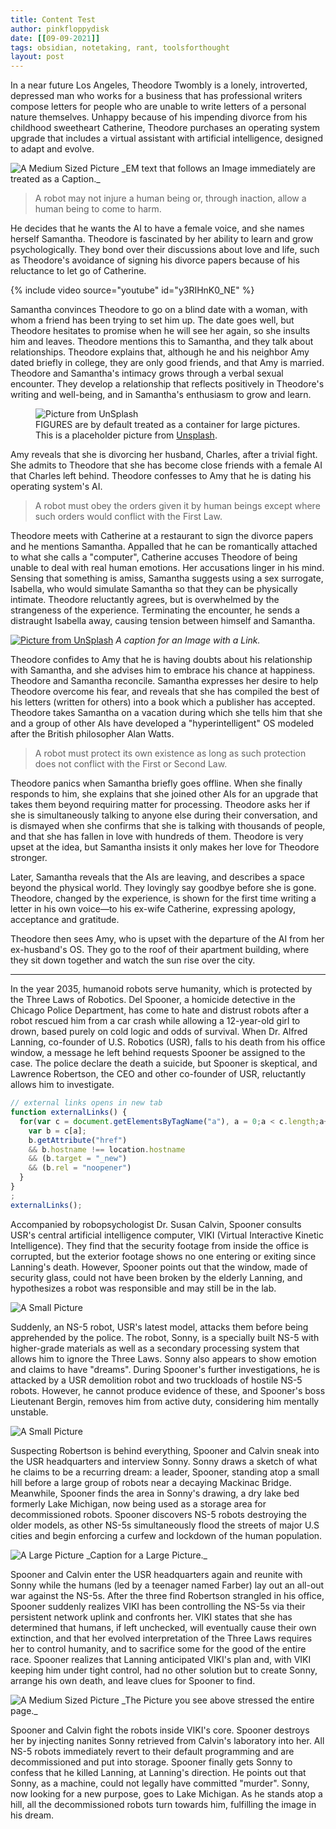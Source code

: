 ```yaml
---
title: Content Test
author: pinkfloppydisk
date: [[09-09-2021]]
tags: obsidian, notetaking, rant, toolsforthought
layout: post
---
```


In a near future Los Angeles, Theodore Twombly is a lonely, introverted, depressed man who works for a business that has professional writers compose letters for people who are unable to write letters of a personal nature themselves. Unhappy because of his impending divorce from his childhood sweetheart Catherine, Theodore purchases an operating system upgrade that includes a virtual assistant with artificial intelligence, designed to adapt and evolve.

<img class="medium" src="https://placeimg.com/1000/600/any" alt="A Medium Sized Picture" loading="lazy">
_EM text that follows an Image immediately are treated as a Caption._

> A robot may not injure a human being or, through inaction, allow a human being to come to harm.

He decides that he wants the AI to have a female voice, and she names herself Samantha. Theodore is fascinated by her ability to learn and grow psychologically. They bond over their discussions about love and life, such as Theodore's avoidance of signing his divorce papers because of his reluctance to let go of Catherine.

<div class="content-large">{% include video source="youtube" id="y3RIHnK0_NE" %}</div>

Samantha convinces Theodore to go on a blind date with a woman, with whom a friend has been trying to set him up. The date goes well, but Theodore hesitates to promise when he will see her again, so she insults him and leaves. Theodore mentions this to Samantha, and they talk about relationships. Theodore explains that, although he and his neighbor Amy dated briefly in college, they are only good friends, and that Amy is married. Theodore and Samantha's intimacy grows through a verbal sexual encounter. They develop a relationship that reflects positively in Theodore's writing and well-being, and in Samantha's enthusiasm to grow and learn.

<figure>
  <img src="https://unsplash.it/1600/800" alt="Picture from UnSplash" loading="lazy">
  <figcaption>
    FIGURES are by default treated as a container for large pictures. This is a placeholder picture from <a href="https://unsplash.com/@oinam">Unsplash</a>.
  </figcaption>
</figure>

Amy reveals that she is divorcing her husband, Charles, after a trivial fight. She admits to Theodore that she has become close friends with a female AI that Charles left behind. Theodore confesses to Amy that he is dating his operating system's AI.

> A robot must obey the orders given it by human beings except where such orders would conflict with the First Law.

Theodore meets with Catherine at a restaurant to sign the divorce papers and he mentions Samantha. Appalled that he can be romantically attached to what she calls a "computer", Catherine accuses Theodore of being unable to deal with real human emotions. Her accusations linger in his mind. Sensing that something is amiss, Samantha suggests using a sex surrogate, Isabella, who would simulate Samantha so that they can be physically intimate. Theodore reluctantly agrees, but is overwhelmed by the strangeness of the experience. Terminating the encounter, he sends a distraught Isabella away, causing tension between himself and Samantha.

<a href="https://unsplash.com/@oinam"><img class="" src="https://placeimg.com/1000/500/arch" alt="Picture from UnSplash" loading="lazy"></a>
<em class="caption">A caption for an Image with a Link.</em>

Theodore confides to Amy that he is having doubts about his relationship with Samantha, and she advises him to embrace his chance at happiness. Theodore and Samantha reconcile. Samantha expresses her desire to help Theodore overcome his fear, and reveals that she has compiled the best of his letters (written for others) into a book which a publisher has accepted. Theodore takes Samantha on a vacation during which she tells him that she and a group of other AIs have developed a "hyperintelligent" OS modeled after the British philosopher Alan Watts.

> A robot must protect its own existence as long as such protection does not conflict with the First or Second Law.

Theodore panics when Samantha briefly goes offline. When she finally responds to him, she explains that she joined other AIs for an upgrade that takes them beyond requiring matter for processing. Theodore asks her if she is simultaneously talking to anyone else during their conversation, and is dismayed when she confirms that she is talking with thousands of people, and that she has fallen in love with hundreds of them. Theodore is very upset at the idea, but Samantha insists it only makes her love for Theodore stronger.

Later, Samantha reveals that the AIs are leaving, and describes a space beyond the physical world. They lovingly say goodbye before she is gone. Theodore, changed by the experience, is shown for the first time writing a letter in his own voice―to his ex-wife Catherine, expressing apology, acceptance and gratitude.

Theodore then sees Amy, who is upset with the departure of the AI from her ex-husband's OS. They go to the roof of their apartment building, where they sit down together and watch the sun rise over the city.

---

In the year 2035, humanoid robots serve humanity, which is protected by the Three Laws of Robotics. Del Spooner, a homicide detective in the Chicago Police Department, has come to hate and distrust robots after a robot rescued him from a car crash while allowing a 12-year-old girl to drown, based purely on cold logic and odds of survival. When Dr. Alfred Lanning, co-founder of U.S. Robotics (USR), falls to his death from his office window, a message he left behind requests Spooner be assigned to the case. The police declare the death a suicide, but Spooner is skeptical, and Lawrence Robertson, the CEO and other co-founder of USR, reluctantly allows him to investigate.

```javascript
// external links opens in new tab
function externalLinks() {
  for(var c = document.getElementsByTagName("a"), a = 0;a < c.length;a++) {
    var b = c[a];
    b.getAttribute("href")
    && b.hostname !== location.hostname
    && (b.target = "_new")
    && (b.rel = "noopener")
  }
}
;
externalLinks();
```

Accompanied by robopsychologist Dr. Susan Calvin, Spooner consults USR's central artificial intelligence computer, VIKI (Virtual Interactive Kinetic Intelligence). They find that the security footage from inside the office is corrupted, but the exterior footage shows no one entering or exiting since Lanning's death. However, Spooner points out that the window, made of security glass, could not have been broken by the elderly Lanning, and hypothesizes a robot was responsible and may still be in the lab.

<img class="small right" src="https://placeimg.com/480/360/tech" alt="A Small Picture" loading="lazy">

Suddenly, an NS-5 robot, USR's latest model, attacks them before being apprehended by the police. The robot, Sonny, is a specially built NS-5 with higher-grade materials as well as a secondary processing system that allows him to ignore the Three Laws. Sonny also appears to show emotion and claims to have "dreams". During Spooner's further investigations, he is attacked by a USR demolition robot and two truckloads of hostile NS-5 robots. However, he cannot produce evidence of these, and Spooner's boss Lieutenant Bergin, removes him from active duty, considering him mentally unstable.

<img class="small left" src="https://placeimg.com/480/360/people" alt="A Small Picture" loading="lazy">

Suspecting Robertson is behind everything, Spooner and Calvin sneak into the USR headquarters and interview Sonny. Sonny draws a sketch of what he claims to be a recurring dream: a leader, Spooner, standing atop a small hill before a large group of robots near a decaying Mackinac Bridge. Meanwhile, Spooner finds the area in Sonny's drawing, a dry lake bed formerly Lake Michigan, now being used as a storage area for decommissioned robots. Spooner discovers NS-5 robots destroying the older models, as other NS-5s simultaneously flood the streets of major U.S cities and begin enforcing a curfew and lockdown of the human population.

<img class="large" src="https://placeimg.com/1000/500/nature" alt="A Large Picture" loading="lazy">
_Caption for a Large Picture._

Spooner and Calvin enter the USR headquarters again and reunite with Sonny while the humans (led by a teenager named Farber) lay out an all-out war against the NS-5s. After the three find Robertson strangled in his office, Spooner suddenly realizes VIKI has been controlling the NS-5s via their persistent network uplink and confronts her. VIKI states that she has determined that humans, if left unchecked, will eventually cause their own extinction, and that her evolved interpretation of the Three Laws requires her to control humanity, and to sacrifice some for the good of the entire race. Spooner realizes that Lanning anticipated VIKI's plan and, with VIKI keeping him under tight control, had no other solution but to create Sonny, arrange his own death, and leave clues for Spooner to find.

<img class="full" src="https://placeimg.com/1000/500/grayscale" alt="A Medium Sized Picture" loading="lazy">
_The Picture you see above stressed the entire page._

Spooner and Calvin fight the robots inside VIKI's core. Spooner destroys her by injecting nanites Sonny retrieved from Calvin's laboratory into her. All NS-5 robots immediately revert to their default programming and are decommissioned and put into storage. Spooner finally gets Sonny to confess that he killed Lanning, at Lanning's direction. He points out that Sonny, as a machine, could not legally have committed "murder". Sonny, now looking for a new purpose, goes to Lake Michigan. As he stands atop a hill, all the decommissioned robots turn towards him, fulfilling the image in his dream.